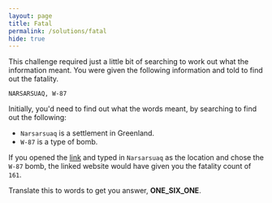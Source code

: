 ```yaml
---
layout: page
title: Fatal
permalink: /solutions/fatal
hide: true
---
```


This challenge required just a little bit of searching to work out what the
information meant. You were given the following information and told to find
out the fatality.

`NARSARSUAQ, W-87`

Initially, you'd need to find out what the words meant, by searching to find out the following:

* `Narsarsuaq` is a settlement in Greenland.
* `W-87` is a type of bomb.

If you opened the [link](ttps://outrider.org/nuclear-weapons/interactive/bomb-blast/ "I Might Help You") and typed in `Narsarsuaq` as the location and chose the `W-87` bomb, the linked website would have given you the fatality count of `161`.

Translate this to words to get you answer, **ONE_SIX_ONE**.